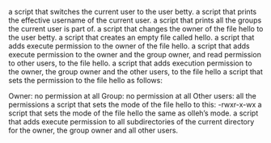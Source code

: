 a script that switches the current user to the user betty.
 a script that prints the effective username of the current user.
a script that prints all the groups the current user is part of.
a script that changes the owner of the file hello to the user betty.
a script that creates an empty file called hello.
a script that adds execute permission to the owner of the file hello.
a script that adds execute permission to the owner and the group owner, and read permission to other users, to the file hello.
a script that adds execution permission to the owner, the group owner and the other users, to the file hello
a script that sets the permission to the file hello as follows:

Owner: no permission at all
Group: no permission at all
Other users: all the permissions
a script that sets the mode of the file hello to this: -rwxr-x-wx
a script that sets the mode of the file hello the same as olleh’s mode.
a script that adds execute permission to all subdirectories of the current directory for the owner, the group owner and all other users.
